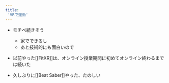 ```yaml
---
title:
 'VRで運動'
---
```


- モチベ続きそう
    - 家でできるし
    - あと技術的にも面白いので

- 以前やった[[FitXR]]は、オンライン授業期間に初めてオンライン終わるまでは続いた

- 久しぶりに[[Beat Saber]]やった、たのしい
